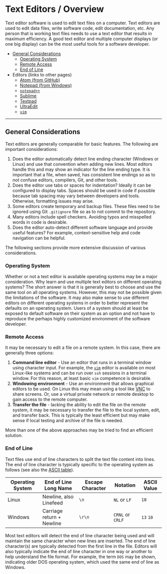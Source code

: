 # Text Editors / Overview

Text editor software is used to edit text files on a computer.
Text editors are used to edit data files, write software code, edit documentation, etc.
Any person that is working text files needs to use a text editor
that results in maximum efficiency.
A good text editor and multiple computer displays (or one big display) can
be the most useful tools for a software developer.

* [General Considerations](#general-considerations)
	+ [Operating System](#operating-system)
	+ [Remote Access](#remote-access)
	+ [End of Line](#end-of-line)
* Editors (links to other pages)
	+ [Atom (from GitHub)](atom/atom)
	+ [Notepad (from Windows)](notepad/notepad)
	+ [`notepad++`](notepad-plusplus/notepad-plusplus)
	+ [Sublime](sublime/sublime)
	+ [Textpad](textpad/textpad)
	+ [UltraEdit](ultraedit/ultraedit)
	+ [`vim`](vim/vim)

--------------------------

## General Considerations ##

Text editors are generally comparable for basic features.
The following are important considerations:

1. Does the editor automatically detect line ending character (Windows or Linux) and use that
convention when adding new lines.
Most editors handle this and may show an indicator for the line ending type.
It is important that a file, when saved, has consistent line endings
so as to not confuse editors, compilers, Git, and other tools.
2. Does the editor use tabs or spaces for indentation?
Ideally it can be configured to display tabs.
Spaces should be used in code if possible because tab spacing may vary between developers and tools.
Otherwise, formatting issues may arise.
3. Some editors create temporary and backup files.
These files need to be ignored using Git `.gitignore` file so as to not commit to the repository.
4. Many editors include spell checkers.
Avoiding typos and misspelled words in code is desirable.
5. Does the editor auto-detect different software language and provide useful features?
For example, context-sensitive help and code navigation can be helpful.

The following sections provide more extensive discussion of various considerations.

### Operating System

Whether or not a text editor is available operating systems may be a major consideration.
Why learn and use multiple text editors on different operating systems?
The short answer is that it is generally best to choose and use the same tool on all operating systems.
However, this may not be possible given the limitations of the software.
It may also make sense to use different editors on different operating systems in order to better
represent the defaults on an operating system.
Users of a system should at least be exposed to default software on their system as an option
and not have to reproduce the perhaps highly customized environment of the software developer.

### Remote Access

It may be necessary to edit a file on a remote system.
In this case, there are generally three options:

1. **Command line editor** - Use an editor that runs in a terminal window using character input.
For example, the [`vim`](vim/vim) editor is available on most Linux-like systems
and can be run over `ssh` sessions in a terminal window.
For this reason, at least basic `vim` competence is desirable.
2. **Windowing environment** - Use an environment that allows graphical editors to be used.
On Linux this may mean using a tool like
[VNC](https://en.wikipedia.org/wiki/Virtual_Network_Computing) to share screens.
Or, use a virtual private network or remote desktop to gain access to the remote computer.
3. **Transfer the file** - lacking the ability to edit the file on the remote system,
it may be necessary to transfer the file to the local system, edit, and transfer back.
This is typically the least efficient but may make sense if local testing and archive of the file is needed.

More than one of the above approaches may be tried to find an efficient solution.

### End of Line

Text files use end of line characters to split the text file content into lines.
The end of line character is typically specific to the operating system as follows
(see also the [ASCII table](http://www.asciitable.com/)).

| **Operating System** | End of Line Long Name            | Escape Character | Notation         | ASCII Value |
| -------------------- | ---------------------------------|------------------|----------------- | ----------- |
| Linux                | Newline, also Linefeed           | `\n`             | `NL` or `LF`     | `10`        |
| Windows              | Carriage return + Newline        | `\r\n`           | `CRNL` or `CRLF` | `13` `10`   |

Most text editors will detect the end of line character being used and will
maintain the same character when new lines are inserted.
The end of line character(s) are typically detected from the first line in the file.
Editors will also typically indicate the end of line character in one way or another
to help understand the file format.
For example, the term `DOS` may be shown, indicating older DOS operating system,
which used the same end of line as Windows.
